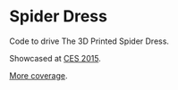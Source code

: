 # Spider Dress

Code to drive The 3D Printed Spider Dress.

Showcased at [CES 2015](https://www.youtube.com/watch?v=BHgHJqt4DuM).

[More coverage](https://www.popsci.com/ces-2015-intels-spider-dress-keeps-people-out-your-personal-space-video).
